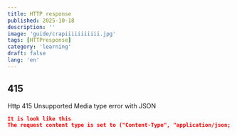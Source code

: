 ```yaml
---
title: HTTP response
published: 2025-10-18
description: ''
image: 'guide/crapiiiiiiiiiii.jpg'
tags: [HTTPresponse]
category: 'learning'
draft: false 
lang: 'en'
---
```

## 415

Http 415 Unsupported Media type error with JSON

```json
It is look like this 
The request content type is set to ("Content-Type", "application/json; charset=utf8").
```